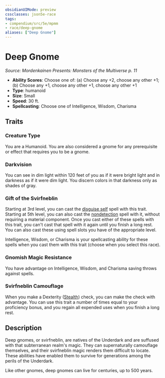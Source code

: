 ```yaml
---
obsidianUIMode: preview
cssclasses: json5e-race
tags:
- compendium/src/5e/mpmm
- race/deep-gnome
aliases: ["Deep Gnome"]
---
```

# Deep Gnome
*Source: Mordenkainen Presents: Monsters of the Multiverse p. 11*  

- **Ability Scores**: Choose one of: (a) Choose any +2, choose any other +1; (b) Choose any +1, choose any other +1, choose any other +1
- **Type**: humanoid
- **Size**: Small
- **Speed**: 30 ft.
- **Spellcasting**: Choose one of Intelligence, Wisdom, Charisma

## Traits

### Creature Type

You are a Humanoid. You are also considered a gnome for any prerequisite or effect that requires you to be a gnome.

### Darkvision

You can see in dim light within 120 feet of you as if it were bright light and in darkness as if it were dim light. You discern colors in that darkness only as shades of gray.

### Gift of the Svirfneblin

Starting at 3rd level, you can cast the [disguise self](5E2014官方资源/spells/disguise-self.md) spell with this trait. Starting at 5th level, you can also cast the [nondetection](5E2014官方资源/spells/nondetection.md) spell with it, without requiring a material component. Once you cast either of these spells with this trait, you can't cast that spell with it again until you finish a long rest. You can also cast these using spell slots you have of the appropriate level.

Intelligence, Wisdom, or Charisma is your spellcasting ability for these spells when you cast them with this trait (choose when you select this race).

### Gnomish Magic Resistance

You have advantage on Intelligence, Wisdom, and Charisma saving throws against spells.

### Svirfneblin Camouflage

When you make a Dexterity ([Stealth](5E2014官方资源/规则/skills.md#Stealth)) check, you can make the check with advantage. You can use this trait a number of times equal to your proficiency bonus, and you regain all expended uses when you finish a long rest.

## Description

Deep gnomes, or svirfneblin, are natives of the Underdark and are suffused with that subterranean realm's magic. They can supernaturally camouflage themselves, and their svirfneblin magic renders them difficult to locate. These abilities have enabled them to survive for generations among the perils of the Underdark.

Like other gnomes, deep gnomes can live for centuries, up to 500 years.